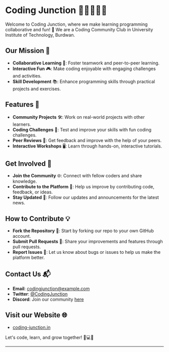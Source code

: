 # Coding Junction 🚀👩‍💻👨‍💻

Welcome to Coding Junction, where we make learning programming collaborative and fun! 🎉
We are a Coding Community Club in University Institute of Technology, Burdwan.

## Our Mission 🎯

- **Collaborative Learning** 🤝: Foster teamwork and peer-to-peer learning.
- **Interactive Fun** 🎮: Make coding enjoyable with engaging challenges and activities.
- **Skill Development** 📚: Enhance programming skills through practical projects and exercises.

## Features 🌟

- **Community Projects** 🛠️: Work on real-world projects with other learners.
- **Coding Challenges** 🧩: Test and improve your skills with fun coding challenges.
- **Peer Reviews** 📝: Get feedback and improve with the help of your peers.
- **Interactive Workshops** 🖥️: Learn through hands-on, interactive tutorials.

## Get Involved 🙌

- **Join the Community** 🌐: Connect with fellow coders and share knowledge.
- **Contribute to the Platform** 🤗: Help us improve by contributing code, feedback, or ideas.
- **Stay Updated** 📢: Follow our updates and announcements for the latest news.

## How to Contribute 💡

- **Fork the Repository** 🍴: Start by forking our repo to your own GitHub account.
- **Submit Pull Requests** 🔄: Share your improvements and features through pull requests.
- **Report Issues** 🐞: Let us know about bugs or issues to help us make the platform better.

## Contact Us 📬

- **Email**: [codingjunction@example.com](mailto:codingjunction@example.com)
- **Twitter**: [@CodingJunction](https://twitter.com/CodingJunction)
- **Discord**: Join our community [here](https://discord.gg/your-invite-link)

## Visit our Website 🌐

- [coding-junction.in](https://coding-junction.in)

Let's code, learn, and grow together! 🚀💻🌟

--- 


